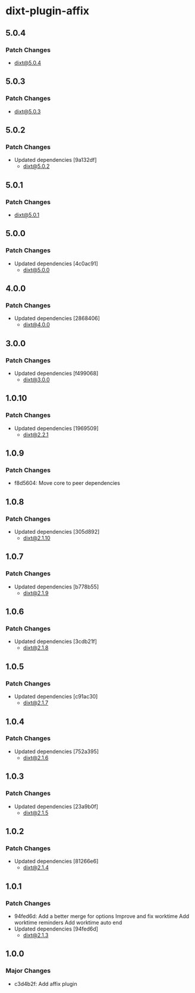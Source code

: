# dixt-plugin-affix

## 5.0.4

### Patch Changes

- dixt@5.0.4

## 5.0.3

### Patch Changes

- dixt@5.0.3

## 5.0.2

### Patch Changes

- Updated dependencies [9a132df]
  - dixt@5.0.2

## 5.0.1

### Patch Changes

- dixt@5.0.1

## 5.0.0

### Patch Changes

- Updated dependencies [4c0ac91]
  - dixt@5.0.0

## 4.0.0

### Patch Changes

- Updated dependencies [2868406]
  - dixt@4.0.0

## 3.0.0

### Patch Changes

- Updated dependencies [f499068]
  - dixt@3.0.0

## 1.0.10

### Patch Changes

- Updated dependencies [1969509]
  - dixt@2.2.1

## 1.0.9

### Patch Changes

- f8d5604: Move core to peer dependencies

## 1.0.8

### Patch Changes

- Updated dependencies [305d892]
  - dixt@2.1.10

## 1.0.7

### Patch Changes

- Updated dependencies [b778b55]
  - dixt@2.1.9

## 1.0.6

### Patch Changes

- Updated dependencies [3cdb21f]
  - dixt@2.1.8

## 1.0.5

### Patch Changes

- Updated dependencies [c91ac30]
  - dixt@2.1.7

## 1.0.4

### Patch Changes

- Updated dependencies [752a395]
  - dixt@2.1.6

## 1.0.3

### Patch Changes

- Updated dependencies [23a9b0f]
  - dixt@2.1.5

## 1.0.2

### Patch Changes

- Updated dependencies [81266e6]
  - dixt@2.1.4

## 1.0.1

### Patch Changes

- 94fed6d: Add a better merge for options
  Improve and fix worktime
  Add worktime reminders
  Add worktime auto end
- Updated dependencies [94fed6d]
  - dixt@2.1.3

## 1.0.0

### Major Changes

- c3d4b2f: Add affix plugin
